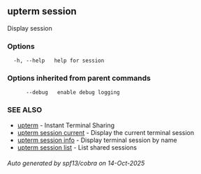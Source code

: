 ## upterm session

Display session

### Options

```
  -h, --help   help for session
```

### Options inherited from parent commands

```
      --debug   enable debug logging
```

### SEE ALSO

* [upterm](upterm.md)	 - Instant Terminal Sharing
* [upterm session current](upterm_session_current.md)	 - Display the current terminal session
* [upterm session info](upterm_session_info.md)	 - Display terminal session by name
* [upterm session list](upterm_session_list.md)	 - List shared sessions

###### Auto generated by spf13/cobra on 14-Oct-2025
